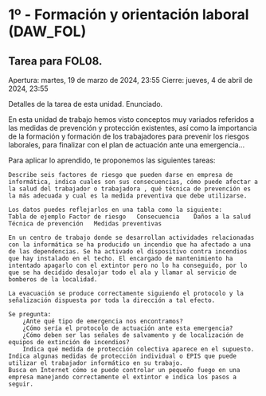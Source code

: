 # 1º - Formación y orientación laboral (DAW_FOL)
## Tarea para FOL08.
Apertura: martes, 19 de marzo de 2024, 23:55
Cierre: jueves, 4 de abril de 2024, 23:55

Detalles de la tarea de esta unidad. Enunciado.

En esta unidad de trabajo hemos visto conceptos muy variados referidos a las medidas de prevención y protección existentes, así como la importancia de la formación y formación de los trabajadores para prevenir los riesgos laborales, para finalizar con el plan de actuación ante una emergencia...

Para aplicar lo aprendido, te proponemos las siguientes tareas:

    Describe seis factores de riesgo que pueden darse en empresa de informática, indica cuales son sus consecuencias, cómo puede afectar a la salud del trabajador o trabajadora , qué técnica de prevención es la más adecuada y cual es la medida preventiva que debe utilizarse.

    Los datos puedes reflejarlos en una tabla como la siguiente:
    Tabla de ejemplo Factor de riesgo	Consecuencia	Daños a la salud	Técnica de prevención	Medidas preventivas
      	  	  	  	 
    En un centro de trabajo donde se desarrollan actividades relacionadas con la informática se ha producido un incendio que ha afectado a una de las dependencias. Se ha activado el dispositivo contra incendios que hay instalado en el techo. El encargado de mantenimiento ha intentado apagarlo con el extintor pero no lo ha conseguido, por lo que se ha decidido desalojar todo el ala y llamar al servicio de bomberos de la localidad.

    La evacuación se produce correctamente siguiendo el protocolo y la señalización dispuesta por toda la dirección a tal efecto.

    Se pregunta:
        ¿Ante qué tipo de emergencia nos encontramos?
        ¿Cómo sería el protocolo de actuación ante esta emergencia?
        ¿Cómo deben ser las señales de salvamento y de localización de equipos de extinción de incendios?
        Indica qué medida de protección colectiva aparece en el supuesto.
    Indica algunas medidas de protección individual o EPIS que puede utilizar el trabajador informático en su trabajo.
    Busca en Internet cómo se puede controlar un pequeño fuego en una empresa manejando correctamente el extintor e indica los pasos a seguir.
